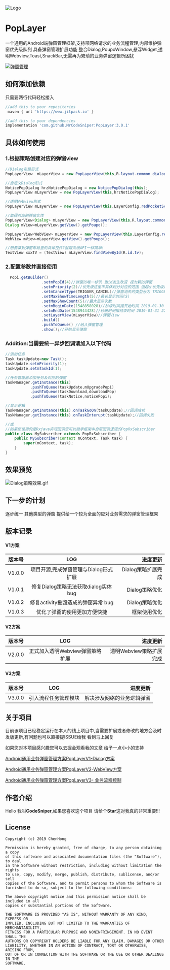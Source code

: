 ![Logo](https://upload-images.jianshu.io/upload_images/2634235-432fb23ebcdb3086.jpg?imageMogr2/auto-orient/strip%7CimageView2/2/w/1240)


# PopLayer
一个通用的Android端弹窗管理框架,支持带网络请求的业务流程管理,内部维护弹窗优先级队列 具备弹窗管理扩展功能 整合Dialog,PoupoWindow,悬浮Widget,透明Webview,Toast,SnackBar,无需再为繁琐的业务弹窗逻辑所困扰

 <a href="http://www.apache.org/licenses/LICENSE-2.0">
    <img src="http://img.shields.io/badge/PopLayer-v3.0.1-blue.svg?style=flat-square" alt="弹窗管理" />
  </a>
 
## 如何添加依赖

只需要两行代码轻松接入

```groovy
//add this to your repositories
 maven { url 'https://www.jitpack.io' }

//add this to your dependencies
implementation 'com.github.MrCodeSniper:PopLayer:3.0.1'
```

## 具体如何使用


### 1.根据策略创建对应的弹窗view

```java
//Dialog布局形式
PopLayerView  mLayerView = new PopLayerView(this,R.layout.common_dialog_upgrade_app);

//自定义Dialog形式
NoticePopDialog hrzNoticePopDialog = new NoticePopDialog(this);
PopLayerView mLayerView = new PopLayerView(this,hrzNoticePopDialog);

//透明Webview形式
PopLayerView mLayerView = new PopLayerView(this,LayerConfig.redPocketScheme);

//取得对应的弹窗实体
PopLayerView<Dialog> mLayerView = new PopLayerView(this,R.layout.common_popview_frame2);
Dialog mView=mLayerView.getView().getPoupo();

PopLayerView<WebView> mLayerView = new PopLayerView(this,LayerConfig.redPocketScheme);
WebView mView=mLayerView.getView().getPoupo();

//想要拿到弹窗布局里的具体控件?就跟系统API一样简单!
TextView xxxTV = (TextView) mLayerView.findViewById(R.id.tv);

```

### 2.配置参数并直接使用

```java
  Popi.getBuilder()
                .setmPopId(4)//弹窗的唯一标识 当id发生改变 视为新的弹窗
                .setmPriority(2)//优先级这里不具体划分对应的范围 值越小优先级越高
                .setmCancelType(TRIGGER_CANCEL)//弹窗消失的类型分为 TRIGGER_CANCEL(触摸消失) COUNTDOWN_CANCEL (延时消失)
                .setMaxShowTimeLength(5)//最长显示时间(S)
                .setMaxShowCount(5)//最大显示次数
                .setmBeginDate(1548858028)//秒级时间撮开始时间 2019-01-30 22:20:28
                .setmEndDate(1548944428)//秒级时间撮结束时间 2019-01-31 22:20:28
                .setLayerView(mLayerView)//弹窗View
                .build()
                .pushToQueue() //纳入弹窗管理
                .show();//开始显示弹窗
```



### Addition:当需要统一异步回调请加入以下代码

```java
//添加任务
Task taskUpdate=new Task();
taskUpdate.setmPriority(1);
taskUpdate.setmTaskId(1);

//任务管理器添加任务及对应的弹窗
TaskManager.getInstance(this)
           .pushToQueue(taskUpdate,mUpgradePopi)
           .pushToQueue(taskDownload,downloadPop)
           .pushToQueue(taskNotice,noticePopi);

//显示逻辑
TaskManager.getInstance(this).onTaskGoOn(taskUpdate);//回调成功
TaskManager.getInstance(this).onTaskInterupt(taskUpdate);//回调失败

//或
//如果您使用的是Rxjava实现回调您可以继承框架中自带回调逻辑的PopRxSubscriber
public class MySubscriber extends PopRxSubscriber {
    public MySubscriber(Context mContext, Task task) {
        super(mContext, task);
    }
}
```

## 效果预览

![Dialog策略效果.gif](https://upload-images.jianshu.io/upload_images/2634235-a3543b9ab3815427.gif?imageMogr2/auto-orient/strip)

## 下一步的计划

逐步统一 其他类型的弹窗 提供给一个较为全面的应对业务需求的弹窗管理框架

## 版本记录


#### V1方案

版本号|LOG|进度更新
--|:--:|--:
V1.0.0|项目开源,完成弹窗管理与Dialog形式扩展|Dialog策略扩展完成
V1.0.1|修复Dialog策略无法获取dialog实体bug|Dialog策略优化
V1.0.2|修复activity摧毁造成的弹窗异常 bug|Dialog策略优化
V1.0.3|优化了弹窗的使用更加方便快捷|框架使用优化

#### V2方案

版本号|LOG|进度更新
--|:--:|--:
V2.0.0|正式加入透明Webview弹窗策略扩展|透明Webview策略扩展完成

#### V3方案

版本号|LOG|进度更新
--|:--:|--:
V3.0.0|引入流程任务管理模块|解决涉及网络的业务逻辑弹窗

## 关于项目

目前该项目已经稳定运行在本人的线上项目中,当需要扩展或者修改的地方会及时发版更新,有问题也可以直接提ISSUE给我 看到马上回复

如果您对本项目感兴趣您可以去掘金观看我的文章 给予一点小小的支持

[Android通用业务弹窗管理方案PopLayerV1-Dialog方案](https://juejin.im/post/5c51da126fb9a04a006f6da0)

[Android通用业务弹窗管理方案PopLayerV2-WebView方案](https://juejin.im/post/5c56acb851882562eb50d564)

[Android通用业务弹窗管理方案PopLayerV3- 业务流程控制](https://juejin.im/post/5c961f585188252da05f4b08)

## 作者介绍

Hello 我叫**CodeSniper**,如果您喜欢这个项目 请给个**Star**这对我真的非常重要!!!

## License

```
Copyright (c) 2019 ChenHong

Permission is hereby granted, free of charge, to any person obtaining a copy
of this software and associated documentation files (the "Software"), to deal
in the Software without restriction, including without limitation the rights
to use, copy, modify, merge, publish, distribute, sublicense, and/or sell
copies of the Software, and to permit persons to whom the Software is
furnished to do so, subject to the following conditions:

The above copyright notice and this permission notice shall be included in all
copies or substantial portions of the Software.

THE SOFTWARE IS PROVIDED "AS IS", WITHOUT WARRANTY OF ANY KIND, EXPRESS OR
IMPLIED, INCLUDING BUT NOT LIMITED TO THE WARRANTIES OF MERCHANTABILITY,
FITNESS FOR A PARTICULAR PURPOSE AND NONINFRINGEMENT. IN NO EVENT SHALL THE
AUTHORS OR COPYRIGHT HOLDERS BE LIABLE FOR ANY CLAIM, DAMAGES OR OTHER
LIABILITY, WHETHER IN AN ACTION OF CONTRACT, TORT OR OTHERWISE, ARISING FROM,
OUT OF OR IN CONNECTION WITH THE SOFTWARE OR THE USE OR OTHER DEALINGS IN THE
SOFTWARE.
```
